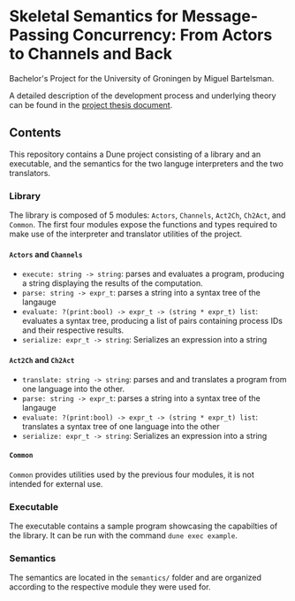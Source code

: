# Skeletal Semantics for Message-Passing Concurrency: From Actors to Channels and Back

Bachelor's Project for the University of Groningen by Miguel Bartelsman.

A detailed description of the development process and underlying theory can be found in the [project thesis document](project-thesis.pdf).

## Contents

This repository contains a Dune project consisting of a library and an executable, and the semantics for the two languge interpreters and the two translators.

### Library

The library is composed of 5 modules: `Actors`, `Channels`, `Act2Ch`, `Ch2Act`, and `Common`. The first four modules expose the functions and types required to make use of the interpreter and translator utilities of the project.

#### `Actors` and `Channels`

- `execute: string -> string`: parses and evaluates a program, producing a string displaying the results of the computation.
- `parse: string -> expr_t`: parses a string into a syntax tree of the langauge
- `evaluate: ?(print:bool) -> expr_t -> (string * expr_t) list`: evaluates a syntax tree, producing a list of pairs containing process IDs and their respective results.
- `serialize: expr_t -> string`: Serializes an expression into a string

#### `Act2Ch` and `Ch2Act`

- `translate: string -> string`: parses and and translates a program from one language into the other.
- `parse: string -> expr_t`: parses a string into a syntax tree of the langauge
- `evaluate: ?(print:bool) -> expr_t -> (string * expr_t) list`: translates a syntax tree of one language into the other
- `serialize: expr_t -> string`: Serializes an expression into a string

#### `Common`

`Common` provides utilities used by the previous four modules, it is not intended for external use.

### Executable

The executable contains a sample program showcasing the capabilties of the library. It can be run with the command `dune exec example`.

### Semantics

The semantics are located in the `semantics/` folder and are organized according to the respective module they were used for.
